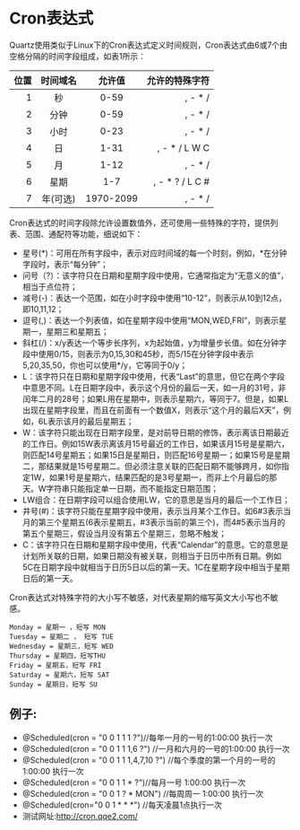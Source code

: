 # Cron表达式

Quartz使用类似于Linux下的Cron表达式定义时间规则，Cron表达式由6或7个由空格分隔的时间字段组成，如表1所示：

位置 |时间域名 |允许值 | 允许的特殊字符
-: | :-: | :-: | -:
1 | 秒 | 0-59 | , - * /
2 | 分钟 | 0-59 | , - * /
3 | 小时 | 0-23 | , - * /
4 | 日 | 1-31 | , - * / L W C
5 | 月 | 1-12 | , - * /
6 | 星期 | 1-7 | , - * ? / L C #
7 | 年(可选) | 1970-2099 | , - * /

Cron表达式的时间字段除允许设置数值外，还可使用一些特殊的字符，提供列表、范围、通配符等功能，细说如下：

* 星号(*)：可用在所有字段中，表示对应时间域的每一个时刻，例如，*在分钟字段时，表示“每分钟”；
* 问号（?）：该字符只在日期和星期字段中使用，它通常指定为“无意义的值”，相当于点位符；
* 减号(-)：表达一个范围，如在小时字段中使用“10-12”，则表示从10到12点，即10,11,12；
* 逗号(,)：表达一个列表值，如在星期字段中使用“MON,WED,FRI”，则表示星期一，星期三和星期五；
* 斜杠(/)：x/y表达一个等步长序列，x为起始值，y为增量步长值。如在分钟字段中使用0/15，则表示为0,15,30和45秒，而5/15在分钟字段中表示5,20,35,50，你也可以使用*/y，它等同于0/y；
* L：该字符只在日期和星期字段中使用，代表“Last”的意思，但它在两个字段中意思不同。L在日期字段中，表示这个月份的最后一天，如一月的31号，非闰年二月的28号；如果L用在星期中，则表示星期六，等同于7。但是，如果L出现在星期字段里，而且在前面有一个数值X，则表示“这个月的最后X天”，例如，6L表示该月的最后星期五；
* W：该字符只能出现在日期字段里，是对前导日期的修饰，表示离该日期最近的工作日。例如15W表示离该月15号最近的工作日，如果该月15号是星期六，则匹配14号星期五；如果15日是星期日，则匹配16号星期一；如果15号是星期二，那结果就是15号星期二。但必须注意关联的匹配日期不能够跨月，如你指定1W，如果1号是星期六，结果匹配的是3号星期一，而非上个月最后的那天。W字符串只能指定单一日期，而不能指定日期范围；
* LW组合：在日期字段可以组合使用LW，它的意思是当月的最后一个工作日；
* 井号(#)：该字符只能在星期字段中使用，表示当月某个工作日。如6#3表示当月的第三个星期五(6表示星期五，#3表示当前的第三个)，而4#5表示当月的第五个星期三，假设当月没有第五个星期三，忽略不触发；
* C：该字符只在日期和星期字段中使用，代表“Calendar”的意思。它的意思是计划所关联的日期，如果日期没有被关联，则相当于日历中所有日期。例如5C在日期字段中就相当于日历5日以后的第一天。1C在星期字段中相当于星期日后的第一天。

Cron表达式对特殊字符的大小写不敏感，对代表星期的缩写英文大小写也不敏感。

```Text
Monday = 星期一 ，短写 MON
Tuesday = 星期二 ， 短写 TUE
Wednesday = 星期三，短写 WED
Thursday = 星期四，短写THU
Friday = 星期五，短写 FRI
Saturday = 星期六，短写 SAT
Sunday = 星期日，短写 SU
```

## 例子:

* @Scheduled(cron = "0 0 1 1 1 ?")//每年一月的一号的1:00:00 执行一次
* @Scheduled(cron = "0 0 1  1 1,6 ?") //一月和六月的一号的1:00:00 执行一次
* @Scheduled(cron = "0 0 1  1 1,4,7,10 ?") //每个季度的第一个月的一号的1:00:00 执行一次
* @Scheduled(cron = "0 0 1  1 * ?")//每月一号 1:00:00 执行一次
* @Scheduled(cron = "0 0 1 ? * MON")  //每周周一 1:00:00 执行一次
* @Scheduled(cron="0 0 1 \* \* \*") //每天凌晨1点执行一次
* 测试网址:http://cron.qqe2.com/ 